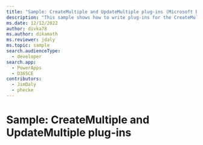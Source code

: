 ```yaml
---
title: "Sample: CreateMultiple and UpdateMultiple plug-ins (Microsoft Dataverse) | Microsoft Docs" # Intent and product brand in a unique string of 43-59 chars including spaces
description: "This sample shows how to write plug-ins for the CreateMultiple and UpdateMultiple messages" # 115-145 characters including spaces. This abstract displays in the search result.
ms.date: 12/12/2022
author: divka78
ms.author: dikamath
ms.reviewer: jdaly
ms.topic: sample
search.audienceType:
  - developer
search.app:
  - PowerApps
  - D365CE
contributors:
  - JimDaly
  - phecke
---
```

# Sample: CreateMultiple and UpdateMultiple plug-ins

